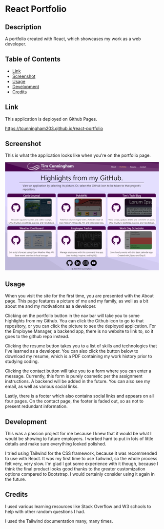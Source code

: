 # React Portfolio

## Description
A portfolio created with React, which showcases my work as a web developer.

## Table of Contents
- [Link](#link)
- [Screenshot](#screenshot)
- [Usage](#usage)
- [Development](#development)
- [Credits](#credits)

## Link

This application is deployed on Github Pages.

https://tcunningham203.github.io/react-portfolio

## Screenshot

This is what the application looks like when you're on the portfolio page.

![AppScreenshot1](/public/images/screenshot.png?raw=true "Screenshot of Deployed Application- Homepage")

## Usage

When you visit the site for the first time, you are presented with the About page. This page features a picture of me and my family, as well as a bit about me and my motivations as a developer. 

Clicking on the portfolio button in the nav bar will take you to some highlights from my Github. You can click the Github icon to go to that repository, or you can click the picture to see the deployed application. For the Employee Manager, a backend app, there is no website to link to, so it goes to the github repo instead.

Clicking the resume button takes you to a list of skills and technologies that I've learned as a developer. You can also click the button below to download my resume, which is a PDF containing my work history prior to studying coding. 

Clicking the contact button will take you to a form where you can enter a message. Currently, this form is purely cosmetic per the assignment instructions. A backend will be added in the future. You can also see my email, as well as various social links.

Lastly, there is a footer which also contains social links and appears on all four pages. On the contact page, the footer is faded out, so as not to present redundant information. 

## Development
This was a passion project for me because I knew that it would be what I would be showing to future employers. I worked hard to put in lots of little details and make sure everything looked polished. 

I tried using Tailwind for the CSS framework, because it was recommended to use with React. It was my first time to use Tailwind, so the whole process felt very, very slow. I'm glad I got some experience with it though, because I think the final product looks good thanks to the greater customization options compared to Bootstrap. I would certainly consider using it again in the future. 

## Credits

I used various learning resources like Stack Overflow and W3 schools to help with other random questions I had.

I used the Tailwind documentation many, many times. 


